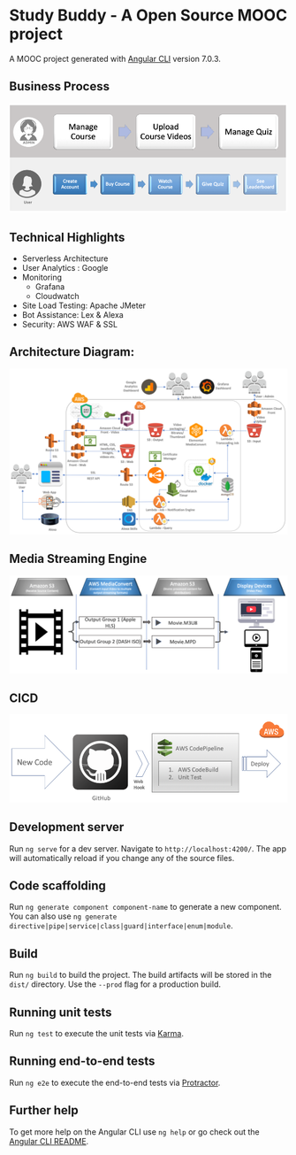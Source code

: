 # Study Buddy - A Open Source MOOC project

A MOOC project generated with [Angular CLI](https://github.com/angular/angular-cli) version 7.0.3.

## Business Process 
![Business Process](https://github.com/manojknit/StudyBuddy/raw/master/images/BusinessProcess.png)

## Technical Highlights
  - Serverless Architecture
  - User Analytics : Google
  - Monitoring
    - Grafana
    - Cloudwatch
  - Site Load Testing: Apache JMeter
  - Bot Assistance: Lex & Alexa
  - Security: AWS WAF & SSL

## Architecture Diagram:
![System Architecture](https://github.com/manojknit/StudyBuddy/raw/master/images/architecture.png)

## Media Streaming Engine
![Media Streaming Engine](https://github.com/manojknit/StudyBuddy/raw/master/images/MediaStreamingEngine.png)

## CICD
![CICD](https://github.com/manojknit/StudyBuddy/raw/master/images/CICD.png)

## Development server

Run `ng serve` for a dev server. Navigate to `http://localhost:4200/`. The app will automatically reload if you change any of the source files.

## Code scaffolding

Run `ng generate component component-name` to generate a new component. You can also use `ng generate directive|pipe|service|class|guard|interface|enum|module`.

## Build

Run `ng build` to build the project. The build artifacts will be stored in the `dist/` directory. Use the `--prod` flag for a production build.

## Running unit tests

Run `ng test` to execute the unit tests via [Karma](https://karma-runner.github.io).

## Running end-to-end tests

Run `ng e2e` to execute the end-to-end tests via [Protractor](http://www.protractortest.org/).

## Further help

To get more help on the Angular CLI use `ng help` or go check out the [Angular CLI README](https://github.com/angular/angular-cli/blob/master/README.md).

